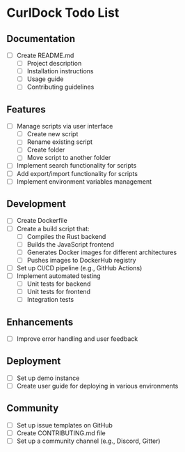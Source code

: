 # CurlDock Todo List

## Documentation
- [ ] Create README.md
  - [ ] Project description
  - [ ] Installation instructions
  - [ ] Usage guide
  - [ ] Contributing guidelines

## Features
- [ ] Manage scripts via user interface
  - [ ] Create new script
  - [ ] Rename existing script
  - [ ] Create folder
  - [ ] Move script to another folder
- [ ] Implement search functionality for scripts
- [ ] Add export/import functionality for scripts
- [ ] Implement environment variables management

## Development
- [ ] Create Dockerfile
- [ ] Create a build script that:
  - [ ] Compiles the Rust backend
  - [ ] Builds the JavaScript frontend
  - [ ] Generates Docker images for different architectures
  - [ ] Pushes images to DockerHub registry
- [ ] Set up CI/CD pipeline (e.g., GitHub Actions)
- [ ] Implement automated testing
  - [ ] Unit tests for backend
  - [ ] Unit tests for frontend
  - [ ] Integration tests

## Enhancements
- [ ] Improve error handling and user feedback

## Deployment
- [ ] Set up demo instance
- [ ] Create user guide for deploying in various environments

## Community
- [ ] Set up issue templates on GitHub
- [ ] Create CONTRIBUTING.md file
- [ ] Set up a community channel (e.g., Discord, Gitter)

